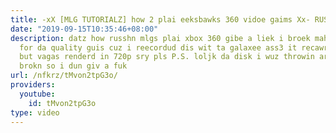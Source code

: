 ```yaml
---
title: -xX [MLG TUTORIALZ] how 2 plai eeksbawks 360 vidoe gaims Xx- RUSSIAN STYLE
date: "2019-09-15T10:35:46+08:00"
description: datz how russhn mlgs plai xbox 360 gibe a liek i broek mah disk sorey
  for da quality guis cuz i reecordud dis wit ta galaxee ass3 it recawrdz in 1080p
  but vagas renderd in 720p sry pls P.S. loljk da disk i wuz throwin around wuz alredy
  brokn so i dun giv a fuk
url: /nfkrz/tMvon2tpG3o/
providers:
  youtube:
    id: tMvon2tpG3o
type: video
---
```

